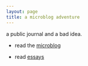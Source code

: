```yaml
---
layout: page
title: a microblog adventure
---
```


a public journal and a bad idea.

- read the [microblog](/pages/blog.md#microblog)

- read [essays](/pages/blog.md#essays)